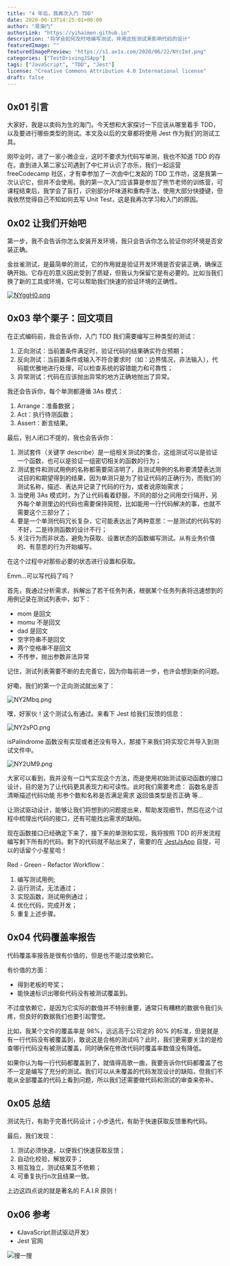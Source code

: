 ```yaml
---
title: "4 年后，我再次入门 TDD"
date: 2020-06-13T14:25:01+08:00
author: "易海门"
authorLink: "https://yihaimen.github.io"
description: "将学会如何及时地编写测试，并用这些测试来影响代码的设计"
featuredImage: ""
featuredImagePreview: "https://s1.ax1x.com/2020/06/22/NYcImt.png"
categories: ["TestDrivingJSApp"]
tags: ["JavaScript", "TDD", "Jest"]
license: "Creative Commons Attribution 4.0 International license"
draft: false
---
```


## 0x01 引言
大家好，我是以卖码为生的海门。今天想和大家探讨一下应该从哪里着手 TDD，以及要进行哪些类型的测试。本文及以后的文章都将使用 Jest 作为我们的测试工具。

刚毕业时，进了一家小微企业，这时不要求为代码写单测，我也不知道 TDD 的存在。直到进入第二家公司遇到了中仁并认识了亦乐，我们一起运营 freeCodecamp 社区，才有幸参加了一次由中仁发起的 TDD 工作坊，这是我第一次认识它，但并不会使用。我的第一次入门应该算是参加了熊节老师的训练营，可课程结束后，我学会了盲打，识别部分坏味道和重构手法，使用大部分快捷键，但我依然觉得自己不知如何去写 Unit Test，这是我再次学习和入门的原因。

## 0x02 让我们开始吧

第一步，我不会告诉你怎么安装开发环境，我只会告诉你怎么验证你的环境是否安装正确。

金丝雀测试，是最简单的测试，它的作用就是验证开发环境是否安装正确，确保正确开始。它存在的意义因此受到了质疑，但我认为保留它是有必要的。比如当我们换了新的工具或环境，它可以帮助我们快速的验证环境的正确性。

[![NYggH0.png](https://s1.ax1x.com/2020/06/22/NYggH0.png)](https://imgchr.com/i/NYggH0)

## 0x03 举个栗子：回文项目
在正式编码前，我会告诉你，入门 TDD 我们需要编写三种类型的测试：
1. 正向测试：当前置条件满足时，验证代码的结果确实符合预期；
2. 反向测试：当前置条件或输入不符合要求时（如：边界情况，非法输入），代码能优雅地进行处理，可以检查系统的容错能力和可靠性；
3. 异常测试：代码在应该抛出异常的地方正确地抛出了异常。

我还会告诉你，每个单测都遵循 3As 模式：
1. Arrange：准备数据；
2. Act：执行待测函数；
3. Assert：断言结果。

最后，别人闭口不提的，我也会告诉你：
1. 测试套件（关键字 describe）是一组相关测试的集合，这组测试可以是验证一个函数，也可以是验证一组密切相关的函数的行为；
2. 测试套件和测试用例的名称都需要简洁明了，且测试用例的名称要清楚表达测试目的和期望得到的结果，因为单测只是为了验证代码的正确行为，而我们的测试名称，描述、表达并记录了代码的行为，或者说原始需求；
3. 当使用 3As 模式时，为了让代码看着舒服，不同的部分之间用空行隔开，另外每个单测里边的代码也需要保持简短，比如能用一行代码解决的事，也就不需要这个三部分了；
4. 要是一个单测代码冗长复杂，它可能表达出了两种意思：一是测试的代码写的不好，二是待测函数的设计不行；
5. 关注行为而非状态，避免为获取、设置状态的函数编写测试。从有业务价值的、有意思的行为开始编写。

在这个过程中对那些必要的状态进行设置和获取。

Emm...可以写代码了吗？

首先，我通过分析需求，拆解出了若干任务列表，根据某个任务列表将迅速想到的用例记录在测试列表中，如下：
* mom 是回文
* momu 不是回文
* dad 是回文
* 空字符串不是回文
* 两个空格串不是回文
* 不传参，抛出参数非法异常

记住，测试列表需要不断的去完善它，因为你每前进一步，也许会想到新的问题。

好嘞，我们的第一个正向测试就出来了：

![NY2Mbq.png](https://s1.ax1x.com/2020/06/22/NY2Mbq.png)

嘿，好家伙！这个测试么有通过。来看下 Jest 给我们反馈的信息：

![NY2sPO.png](https://s1.ax1x.com/2020/06/22/NY2sPO.png)

isPalindrome 函数没有实现或者还没有导入，那接下来我们将实现它并导入到测试文件中。

![NY2UM9.png](https://s1.ax1x.com/2020/06/22/NY2UM9.png)

大家可以看到，我并没有一口气实现这个方法，而是使用初始测试驱动函数的接口设计，目的是为了让代码更具表现力和可读性。此时我们需要考虑：
函数名是否清晰描述代码功能
形参个数和名称是否满足需求
返回值类型是否正确
等...

让测试驱动设计，能够让我们将想到的问题提出来，帮助发现细节，然后在这个过程中梳理出代码的接口，还有可能找出需求的缺陷。

现在函数接口已经确定下来了，接下来的单测和实现，我将按照 TDD 的开发流程编写剩下所有的代码。剩下的代码就不贴出来了，需要的在 [JestJsApp](https://github.com/yihaimen/JestJsApp) 自提，可以的话留个小星星哈！

Red - Green - Refactor Workflow：
1. 编写测试用例;
2. 运行测试，无法通过；
3. 实现函数，测试用例通过；
4. 优化代码，完成开发；
5. 重复上述步骤。

## 0x04 代码覆盖率报告
代码覆盖率报告是很有价值的，但是也不能过度依赖它。

有价值的方面：
* 得到老板的夸奖；
* 能快速标识出哪些代码没有被测试覆盖到。

不过度依赖它，是因为它实际的数值并不特别重要，通常只有糟糕的数据令我们头疼，但良好的数据我们也要引起警觉。

比如，我某个文件的覆盖率是 98%，远远高于公司定的 80% 的标准，但是就是有一行代码没有被覆盖到，敢说这是合格的测试吗？此时，我们更需要关注的是检查哪行代码没有被测试覆盖，同时确保在修改代码时覆盖率数值没有降低。

如果你认为每一行代码都覆盖到了，就值得高歌一曲，我要告诉你代码都覆盖了也不一定是编写了充分的测试。我们可以从未覆盖的代码发现设计的缺陷，但我们不能从全部覆盖的代码上看到问题，所以我们还需要做代码和测试的审查来弥补。

## 0x05 总结
测试先行，有助于完善代码设计；小步迭代，有助于快速获取反馈重构代码。

最后，我们发现：
1. 测试必须快速，以便我们快速获取反馈；
2. 自动化校验，解放双手；
3. 相互独立，测试结果互不依赖；
4. 可重复执行n次且结果一致。

上边这四点说的就是著名的 F.A.I.R 原则！

## 0x06 参考
* 《JavaScript测试驱动开发》
* Jest 官网

![搜一搜](https://s1.ax1x.com/2020/06/08/tWbbz8.png)
